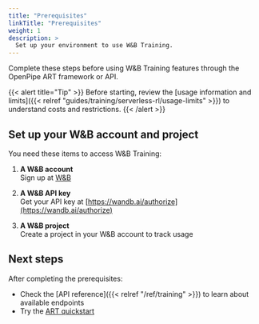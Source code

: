 ```yaml
---
title: "Prerequisites"
linkTitle: "Prerequisites"
weight: 1
description: >
  Set up your environment to use W&B Training.
---
```


Complete these steps before using W&B Training features through the OpenPipe ART framework or API.

{{< alert title="Tip" >}}
Before starting, review the [usage information and limits]({{< relref "guides/training/serverless-rl/usage-limits" >}}) to understand costs and restrictions.
{{< /alert >}}

## Set up your W&B account and project

You need these items to access W&B Training:

1. **A W&B account**  
   Sign up at [W&B](https://app.wandb.ai/login?signup=true)

2. **A W&B API key**  
   Get your API key at [https://wandb.ai/authorize](https://wandb.ai/authorize)

3. **A W&B project**  
   Create a project in your W&B account to track usage

## Next steps

After completing the prerequisites:

* Check the [API reference]({{< relref "/ref/training" >}}) to learn about available endpoints
* Try the [ART quickstart](https://art.openpipe.ai/getting-started/quick-start)
